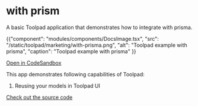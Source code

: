 # with prism

<p class="description">A basic Toolpad application that demonstrates how to integrate with prisma.</p>

{{"component": "modules/components/DocsImage.tsx", "src": "/static/toolpad/marketing/with-prisma.png", "alt": "Toolpad example with prisma", "caption": "Toolpad example with prisma"  }}

[Open in CodeSandbox](https://codesandbox.io/p/sandbox/github/mui/mui-toolpad/tree/master/examples/with-prisma)

This app demonstrates following capabilities of Toolpad:

1. Reusing your models in Toolpad UI

[Check out the source code](https://github.com/mui/mui-toolpad/tree/master/examples/with-prisma)
